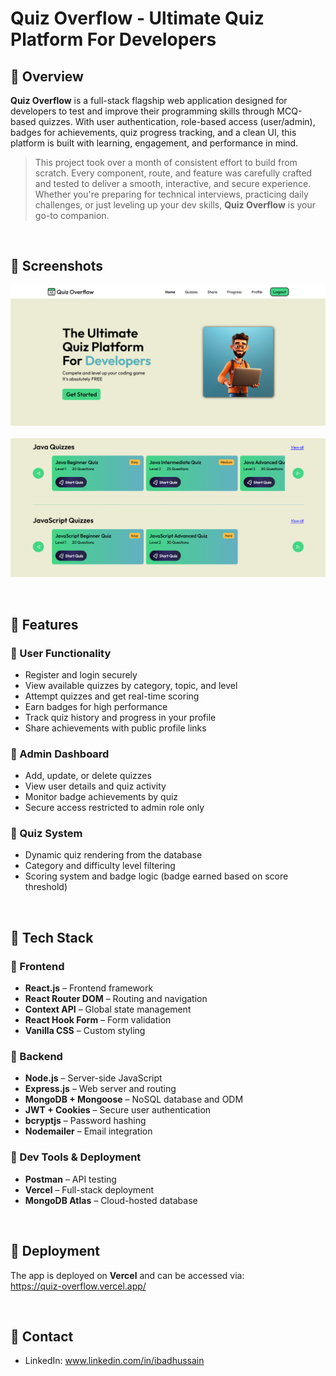 # Quiz Overflow - Ultimate Quiz Platform For Developers
## 🚀 Overview
**Quiz Overflow** is a full-stack flagship web application designed for developers to test and improve their programming skills through MCQ-based quizzes. With user authentication, role-based access (user/admin), badges for achievements, quiz progress tracking, and a clean UI, this platform is built with learning, engagement, and performance in mind.

> This project took over a month of consistent effort to build from scratch. Every component, route, and feature was carefully crafted and tested to deliver a smooth, interactive, and secure experience. Whether you're preparing for technical interviews, practicing daily challenges, or just leveling up your dev skills, **Quiz Overflow** is your go-to companion.

<br>

## 🚀 Screenshots
![Project screenshot](./Project_screenshots/Image1.png)
<br><br>
![Project screenshot](./Project_screenshots/Image2.png)

<br>

## 🚀 Features
### 🎯 User Functionality
- Register and login securely
- View available quizzes by category, topic, and level
- Attempt quizzes and get real-time scoring
- Earn badges for high performance
- Track quiz history and progress in your profile
- Share achievements with public profile links
### 🎯 Admin Dashboard
- Add, update, or delete quizzes
- View user details and quiz activity
- Monitor badge achievements by quiz
- Secure access restricted to admin role only
### 🎯 Quiz System
- Dynamic quiz rendering from the database
- Category and difficulty level filtering
- Scoring system and badge logic (badge earned based on score threshold)

<br>

## 🚀 Tech Stack
### 🎯 Frontend
- **React.js** – Frontend framework
- **React Router DOM** – Routing and navigation
- **Context API** – Global state management
- **React Hook Form** – Form validation
- **Vanilla CSS** – Custom styling
### 🎯 Backend
- **Node.js** – Server-side JavaScript
- **Express.js** – Web server and routing
- **MongoDB + Mongoose** – NoSQL database and ODM
- **JWT + Cookies** – Secure user authentication
- **bcryptjs** – Password hashing
- **Nodemailer** – Email integration
### 🎯 Dev Tools & Deployment
- **Postman** – API testing
- **Vercel** – Full-stack deployment
- **MongoDB Atlas** – Cloud-hosted database

<br>

## 🚀 Deployment
The app is deployed on <b>Vercel</b> and can be accessed via:
<br>
https://quiz-overflow.vercel.app/

<br>

## 🚀 Contact
- LinkedIn: www.linkedin.com/in/ibadhussain